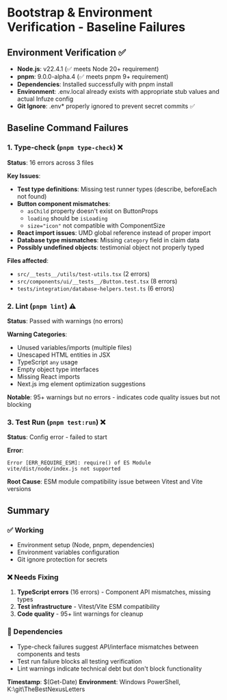 # Bootstrap & Environment Verification - Baseline Failures

## Environment Verification ✅
- **Node.js**: v22.4.1 (✅ meets Node 20+ requirement)
- **pnpm**: 9.0.0-alpha.4 (✅ meets pnpm 9+ requirement)
- **Dependencies**: Installed successfully with pnpm install
- **Environment**: .env.local already exists with appropriate stub values and actual Infuze config
- **Git Ignore**: .env* properly ignored to prevent secret commits ✅

## Baseline Command Failures

### 1. Type-check (`pnpm type-check`) ❌
**Status**: 16 errors across 3 files

**Key Issues**:
- **Test type definitions**: Missing test runner types (describe, beforeEach not found)
- **Button component mismatches**: 
  - `asChild` property doesn't exist on ButtonProps
  - `loading` should be `isLoading`
  - `size="icon"` not compatible with ComponentSize
- **React import issues**: UMD global reference instead of proper import
- **Database type mismatches**: Missing `category` field in claim data
- **Possibly undefined objects**: testimonial object not properly typed

**Files affected**:
- `src/__tests__/utils/test-utils.tsx` (2 errors)
- `src/components/ui/__tests__/Button.test.tsx` (8 errors)  
- `tests/integration/database-helpers.test.ts` (6 errors)

### 2. Lint (`pnpm lint`) ⚠️
**Status**: Passed with warnings (no errors)

**Warning Categories**:
- Unused variables/imports (multiple files)
- Unescaped HTML entities in JSX
- TypeScript `any` usage 
- Empty object type interfaces
- Missing React imports
- Next.js img element optimization suggestions

**Notable**: 95+ warnings but no errors - indicates code quality issues but not blocking

### 3. Test Run (`pnpm test:run`) ❌
**Status**: Config error - failed to start

**Error**: 
```
Error [ERR_REQUIRE_ESM]: require() of ES Module vite/dist/node/index.js not supported
```

**Root Cause**: ESM module compatibility issue between Vitest and Vite versions

## Summary

### ✅ Working
- Environment setup (Node, pnpm, dependencies)
- Environment variables configuration
- Git ignore protection for secrets

### ❌ Needs Fixing
1. **TypeScript errors** (16 errors) - Component API mismatches, missing types
2. **Test infrastructure** - Vitest/Vite ESM compatibility 
3. **Code quality** - 95+ lint warnings for cleanup

### 🔄 Dependencies
- Type-check failures suggest API/interface mismatches between components and tests
- Test run failure blocks all testing verification
- Lint warnings indicate technical debt but don't block functionality

**Timestamp**: $(Get-Date)
**Environment**: Windows PowerShell, K:\git\TheBestNexusLetters
